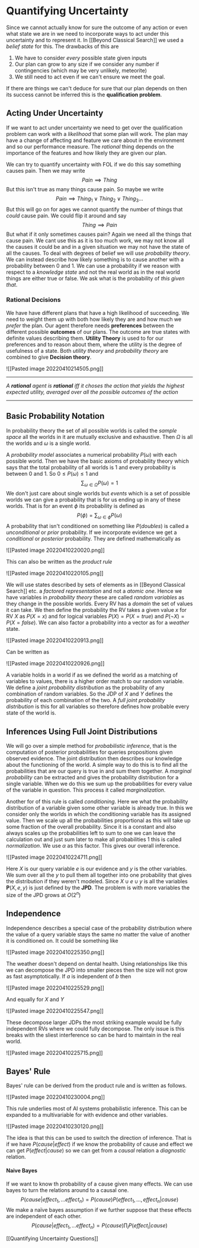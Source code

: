 # Quantifying Uncertainty
Since we cannot actually know for sure the outcome of any action or even what state we are in we need to incorporate ways to act under this uncertainty and to represent it. In [[Beyond Classical Search]] we used a *belief state* for this. The drawbacks of this are

1. We have to consider *every* possible state given inputs
2. Our plan can grow to any size if we consider any number if contingencies (which may be very unlikely, meteorite)
3. We still need to act even if we can't ensure we meet the goal.

If there are things we can't deduce for sure that our plan depends on then its success cannot be inferred this is the **qualification problem**.

## Acting Under Uncertainty
If we want to act under uncertainty we need to get over the qualification problem can work with a *likelihood* that some plan will work. The plan may have a change of affecting and feature we care about in the environment and so our performance measure. The *rational* thing depends on the importance of the features and how likely they are given our plan.

We can try to quantify uncertainty with FOL if we do this say something causes pain. Then we may write
$$
Pain\implies Thing
$$ But this isn't true as many things cause pain. So maybe we write 
$$
Pain\implies Thing_1 \lor Thing_2\lor Thing_3...
$$
But this will go on for ages we cannot quantify the number of things that *could* cause pain. We could flip it around and say
$$
Thing \implies Pain
$$
But what if it only sometimes causes pain? Again we need all the things that cause pain. We cant use this as it is too much work, we may not know all the causes it could be and in a given situation we may not have the state of all the causes. To deal with degrees of belief we will use *probability theory*. We can instead describe how likely something is to cause another with a probability between 0 and 1. We can use a probability if we reason with respect to a *knowledge state* and not the real world as in the real world things are either true or false. We ask what is the probability of $this$ *given* $that$.

### Rational Decisions
We have have different plans that have a high likelihood of succeeding. We need to weight them up with both how likely they are and how much we *prefer* the plan. Our agent therefore needs **preferences** between the different possible **outcomes** of our plans. The outcome are true states with definite values describing them. **Utility Theory** is used to for our preferences and to reason about them, where the utility is the degree of usefulness of a state. Both *utility theory* and *probability theory* are combined to give **Decision theory**.

![[Pasted image 20220410214505.png]]

---

*A **rational** agent is **rational** iff it choses the action that yields the highest expected utility, averaged over all the possible outcomes of the action*

---

## Basic Probability Notation
In probability theory the set of all possible worlds is called the *sample space* all the worlds in it are mutually exclusive and exhaustive. Then $\Omega$ is all the worlds and $\omega$ is a single world.

A *probability model* associates a numerical probability $P(\omega)$ with each possible world. Then we have the basic axioms of probability theory which says that the total probability of all worlds is 1 and every probability is between 0 and 1. So $0\le P(\omega)\le 1$ and
$$
\sum_{\omega\in\Omega}P(\omega)=1
$$
We don't just care about single worlds but *events* which is a set of possible worlds we can give a probability that is for us ending up in any of these worlds. That is for an event $\phi$ its probability is defined as
$$
P(\phi)=\sum_{\omega\in\phi}P(\omega)
$$
A probability that isn't conditioned on something like $P(doubles)$ is called a *unconditional* or *prior* probability. If we incorporate evidence we get a *conditional* or *posterior* probability. They are defined mathematically as

![[Pasted image 20220410220020.png]]

This can also be written as the *product rule*

![[Pasted image 20220410220105.png]]

We will use states described by sets of elements as in [[Beyond Classical Search]] etc. a *factored representation* and not a *atomic one*. Hence we have variables in *probability theory* these are called *random variables* as they change in the possible worlds. Every RV has a *domain* the set of values it can take. We then define the probability the RV takes a given value $x$ for RV $X$ as $P(X=x)$ and for logical variables $P(X)=P(X=true)$ and $P(¬X)=P(X=false)$. We can also factor a probability into a vector as for a $weather$ state.

![[Pasted image 20220410220913.png]]

Can be written as

![[Pasted image 20220410220926.png]]

A variable holds in a world if as we defined the world as a matching of variables to values, there is a higher order match to our random variable. We define a *joint probability distribution* as the probability of any combination of random variables. So the JDP of $X$ and $Y$ defines the probability of each combination of the two. A *full joint probability distribution* is this for all variables so therefore defines how probable every state of the world is.

## Inferences Using Full Joint Distributions
We will go over a simple method for *probabilistic inference*, that is the computation of posterior probabilities for queries propositions given observed evidence. The joint distribution then describes our knowledge about the functioning of the world. A simple way to do this is to find all the probabilities that are our query is true in and sum them together. A *marginal probability* can be extracted and gives the probability distribution for a single variable. When we do this we sum up the probabilities for every value of the variable in question. This process it called *marginalization*.

Another for of this rule is called *conditioning*. Here we what the probability distribution of a variable given some other variable is already true. In this we consider only the worlds in which the conditioning variable has its assigned value. Then we scale up all the probabilities proportional as this will take up some fraction of the overall probability. Since it is a constant and also always scales up the probabilities left to sum to one we can leave the calculation out and just sum later to make all probabilities 1 this is called *normalization*. We use $\alpha$ as this factor. This gives our overall inference.

![[Pasted image 20220410224711.png]]

Here $X$ is our query variable $e$ is our evidence and $y$ is the other variables. We sum over all the $y$ to pull them all together into one probability that gives the distribution if they weren't modeled. Since $X\cup e\cup y$ is all the variables $\textbf{P}(X,e,y)$ is just defined by the **JPD**. The problem is with more variables the size of the JPD grows at $O(2^n)$ 

## Independence
Independence describes a special case of the probability distribution where the value of a query variable stays the same no matter the value of another it is conditioned on. It could be something like

![[Pasted image 20220410225350.png]]

The weather doesn't depend on dental health. Using relationships like this we can decompose the JPD into smaller pieces then the size will not grow as fast asymptotically. If $a$ is independent of $b$ then

![[Pasted image 20220410225529.png]]

And equally for $X$ and $Y$

![[Pasted image 20220410225547.png]]

These decompose larger JDPs the most striking example would be fully independent RVs where we could fully decompose. The only issue is this breaks with the sliest interference so can be hard to maintain in the real world.

![[Pasted image 20220410225715.png]]

## Bayes' Rule
Bayes' rule can be derived from the product rule and is written as follows.

![[Pasted image 20220410230004.png]]

This rule underlies most of AI systems probabilistic inference. This can be expanded to a multivariable for with evidence and other variables.

![[Pasted image 20220410230120.png]]

The idea is that this can be used to switch the direction of inference. That is if we have $P(cause|effect)$ if we know the probability of cause and effect we can get $P(effect|cause)$ so we can get from a *causal* relation a *diagnostic* relation.

#### Naive Bayes
If we want to know th probability of a cause given many effects. We can use bayes to turn the relations around to a causal one.$$P(cause|effect_1,...effect_n)=P(cause)P(effect_1,...,effect_n|cause)$$We make a naïve bayes assumption if we further suppose that these effects are independent of each other. $$P(cause|effect_1,...effect_n)=P(cause)\prod_{i}P(effect_i|cause)$$

[[Quantifying Uncertainty Questions]]